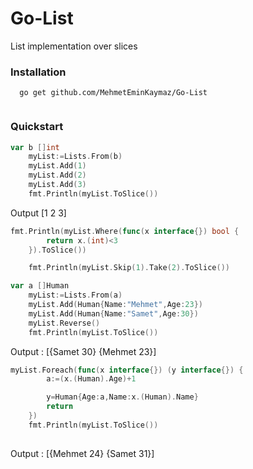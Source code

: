 # Go-List
List implementation over slices


### Installation

```
  go get github.com/MehmetEminKaymaz/Go-List
  
```

### Quickstart

```Go
var b []int
	myList:=Lists.From(b)
	myList.Add(1)
	myList.Add(2)
	myList.Add(3)
	fmt.Println(myList.ToSlice())
```

Output
[1 2 3]

```Go
fmt.Println(myList.Where(func(x interface{}) bool {
		return x.(int)<3
	}).ToSlice())

	fmt.Println(myList.Skip(1).Take(2).ToSlice())
```


```Go
var a []Human
	myList:=Lists.From(a)
	myList.Add(Human{Name:"Mehmet",Age:23})
	myList.Add(Human{Name:"Samet",Age:30})
	myList.Reverse()
	fmt.Println(myList.ToSlice())
```
Output : [{Samet 30} {Mehmet 23}]

```Go
myList.Foreach(func(x interface{}) (y interface{}) {
		a:=(x.(Human).Age)+1

		y=Human{Age:a,Name:x.(Human).Name}
		return
	})
	fmt.Println(myList.ToSlice())
  
```

Output : [{Mehmet 24} {Samet 31}]
  
